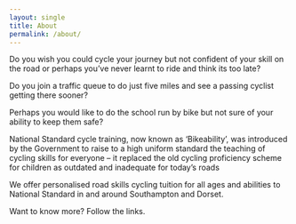 ```yaml
---
layout: single
title: About
permalink: /about/
---
```


Do you wish you could cycle your journey but not confident of your skill on the road  or perhaps you’ve never learnt to ride and think its too late?

Do you join a traffic queue to do just five miles and see a passing cyclist getting there sooner? 

Perhaps you would like to do the school run by bike but not sure of your ability to keep them safe?

National Standard cycle training, now known as ‘Bikeability’, was introduced by the Government to raise to a high uniform standard the teaching of cycling skills for everyone – it replaced the old cycling proficiency scheme for children as outdated and inadequate for today’s roads

We offer personalised road skills cycling tuition for all ages and abilities to National Standard in and around Southampton and Dorset.

Want to know more? Follow the links.
